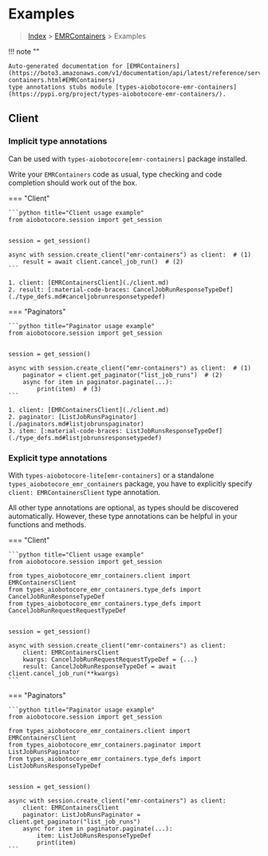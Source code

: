 # Examples

> [Index](../README.md) > [EMRContainers](./README.md) > Examples

!!! note ""

    Auto-generated documentation for [EMRContainers](https://boto3.amazonaws.com/v1/documentation/api/latest/reference/services/emr-containers.html#EMRContainers)
    type annotations stubs module [types-aiobotocore-emr-containers](https://pypi.org/project/types-aiobotocore-emr-containers/).

## Client

### Implicit type annotations

Can be used with `types-aiobotocore[emr-containers]` package installed.

Write your `EMRContainers` code as usual,
type checking and code completion should work out of the box.



=== "Client"

    ```python title="Client usage example"
    from aiobotocore.session import get_session


    session = get_session()

    async with session.create_client("emr-containers") as client:  # (1)
        result = await client.cancel_job_run()  # (2)
    ```

    1. client: [EMRContainersClient](./client.md)
    2. result: [:material-code-braces: CancelJobRunResponseTypeDef](./type_defs.md#canceljobrunresponsetypedef) 



=== "Paginators"

    ```python title="Paginator usage example"
    from aiobotocore.session import get_session


    session = get_session()

    async with session.create_client("emr-containers") as client:  # (1)
        paginator = client.get_paginator("list_job_runs")  # (2)
        async for item in paginator.paginate(...):
            print(item)  # (3)
    ```

    1. client: [EMRContainersClient](./client.md)
    2. paginator: [ListJobRunsPaginator](./paginators.md#listjobrunspaginator)
    3. item: [:material-code-braces: ListJobRunsResponseTypeDef](./type_defs.md#listjobrunsresponsetypedef) 




### Explicit type annotations

With `types-aiobotocore-lite[emr-containers]`
or a standalone `types_aiobotocore_emr_containers` package, you have to explicitly specify
`client: EMRContainersClient` type annotation.

All other type annotations are optional, as types should be discovered automatically.
However, these type annotations can be helpful in your functions and methods.


=== "Client"

    ```python title="Client usage example"
    from aiobotocore.session import get_session

    from types_aiobotocore_emr_containers.client import EMRContainersClient
    from types_aiobotocore_emr_containers.type_defs import CancelJobRunResponseTypeDef
    from types_aiobotocore_emr_containers.type_defs import CancelJobRunRequestRequestTypeDef


    session = get_session()

    async with session.create_client("emr-containers") as client:
        client: EMRContainersClient
        kwargs: CancelJobRunRequestRequestTypeDef = {...}
        result: CancelJobRunResponseTypeDef = await client.cancel_job_run(**kwargs)
    ```



=== "Paginators"

    ```python title="Paginator usage example"
    from aiobotocore.session import get_session

    from types_aiobotocore_emr_containers.client import EMRContainersClient
    from types_aiobotocore_emr_containers.paginator import ListJobRunsPaginator
    from types_aiobotocore_emr_containers.type_defs import ListJobRunsResponseTypeDef


    session = get_session()

    async with session.create_client("emr-containers") as client:
        client: EMRContainersClient
        paginator: ListJobRunsPaginator = client.get_paginator("list_job_runs")
        async for item in paginator.paginate(...):
            item: ListJobRunsResponseTypeDef
            print(item)
    ```


